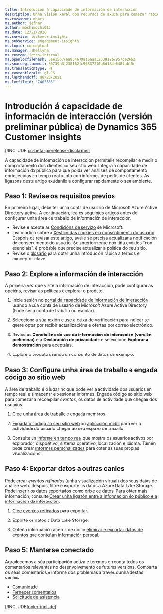 ```yaml
---
title: Introdución á capacidade de información de interacción
description: Unha visión xeral dos recursos de axuda para comezar rapidamente.
ms.reviewer: mhart
ms.author: jefhar
author: mochimochi016
ms.date: 12/21/2020
ms.service: customer-insights
ms.subservice: engagement-insights
ms.topic: conceptual
ms.manager: shellyha
ms.custom: intro-internal
ms.openlocfilehash: 5ee1567cea834670a16aaa3253912b7957ce26b3
ms.sourcegitcommit: 86739a3f238162fc96837270b5d184e648fab15c
ms.translationtype: HT
ms.contentlocale: gl-ES
ms.lasthandoff: 08/20/2021
ms.locfileid: "7405356"
---
```

# <a name="get-started-with-dynamics-365-customer-insights-engagement-insights-capability-public-preview"></a>Introdución á capacidade de información de interacción (versión preliminar pública) de Dynamics 365 Customer Insights

[!INCLUDE [cc-beta-prerelease-disclaimer](includes/cc-beta-prerelease-disclaimer.md)]

A capacidade de información de interacción permítelle recompilar e medir o comportamento dos clientes no seu sitio web. Integra a capacidade de información do público para que poida ver análises de comportamento enriquecidas en tempo real xunto con informes de perfís de clientes. As ligazóns deste artigo axúdanlle a configurar rapidamente o seu ambiente.

## <a name="step-1-review-prerequisites"></a>Paso 1: Revise os requisitos previos

En primeiro lugar, debe ter unha conta de usuario de Microsoft Azure Active Directory activa. A continuación, lea os seguintes artigos antes de configurar unha área de traballo de información de interacción.

- Revise e acepte as [Condicións de servizo](terms-of-service.md) de Microsoft.  
- Lea o artigo sobre a [Xestión das cookies e o consentimento do usuario](user-consent-storage.md). Despois de revisar este artigo, avalíe se precisa actualizar a notificación de consentimento do usuario. Se anteriormente non tiña cookies "non esenciais", é probable que precise actualizar a política do seu sitio.
- Revise o [glosario](glossary.md) para obter unha introdución rápida a termos e conceptos clave.

## <a name="step-2-explore-engagement-insights"></a>Paso 2: Explore a información de interacción

A primeira vez que visite a información de interacción, pode configurar as opcións, revisar as políticas e explorar o produto.

1. Inicie sesión no [portal da capacidade de información de interacción](https://pi.dynamics.com) usando a súa conta de usuario de Microsoft Azure Active Directory. (Pode ser a conta de traballo ou escolar).

1. Seleccione a súa rexión e use a caixa de verificación para indicar se quere optar por recibir actualizacións e ofertas por correo electrónico.

1. Revise as **Condicións de uso da información de interacción (versión preliminar)** e a **Declaración de privacidade** e seleccione **Explorar a demostración** para aceptalas.

1. Explore o produto usando un conxunto de datos de exemplo.

##  <a name="step-3-set-up-a-workspace-and-add-code-to-your-website"></a>Paso 3: Configure unha área de traballo e engada código ao sitio web

A área de traballo é o lugar no que pode ver a actividade dos usuarios en tempo real e almacenar e xestionar informes. Engada código ao sitio web para comezar a recompilar *eventos*, os datos de actividade que chegan dos usuarios.

1. [Cree unha área de traballo](create-workspace.md) e engada membros.

1. [Engada o código ao seu sitio web](instrument-website.md) ou [aplicación móbil](developer-resources.md#capture-events-from-mobile-apps) para ver a actividade do usuario chegar ao seu espazo de traballo.

1. Consulte un [informe en tempo real](view-reports.md) que mostra os usuarios activos por explorador, dispositivo, sistema operativo, localización e idioma. Tamén pode crear [informes personalizados](custom-reports.md) para obter as súas propias visualizacións.
    
## <a name="step-4-export-data-to-other-channels"></a>Paso 4: Exportar datos a outras canles

Pode crear *eventos refinados* (unha visualización virtual) dos seus datos de análise web. Despois, filtre e exporte os datos a Azure Data Lake Storage. Pode inxerir os datos exportados como orixe de datos. Para obter máis información, consulte [Crear unha ligazón entre a información do público e a información de interacción](integrate-audience-insights-engagement-insights.md).

1. [Cree eventos refinados](refined-events.md) para exportar.

1. [Exporte os datos](export-events.md) a Data Lake Storage.

1. Obteña información acerca de como [eliminar e exportar datos de eventos que conteñan información persoal](delete-export-personal-data.md).
 
## <a name="step-5-stay-connected"></a>Paso 5: Manterse conectado

Agradecemos a súa participación activa e teremos en conta todos os comentarios relevantes no desenvolvemento de futuras versións. Comparta os seus comentarios e informe dos problemas a través dunha destas canles:
- [Comunidade](https://go.microsoft.com/fwlink/?linkid=2141648)
- [Fornecer comentarios](https://go.microsoft.com/fwlink/?linkid=2143222)
- [Solicitude de asistencia](https://go.microsoft.com/fwlink/?linkid=2145734) 


[!INCLUDE[footer-include](../includes/footer-banner.md)]
